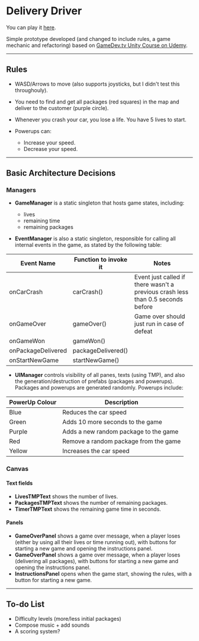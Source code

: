 # Delivery Driver

You can play it [here](https://friarhob.github.io/delivery-driver).

Simple prototype developed (and changed to include rules, a game mechanic and refactoring) based on [GameDev.tv Unity Course on Udemy](https://www.udemy.com/course/unitycourse/).

---

## Rules

* WASD/Arrows to move (also supports joysticks, but I didn't test this throughouly).

* You need to find and get all packages (red squares) in the map and deliver to the customer (purple circle).

* Whenever you crash your car, you lose a life. You have 5 lives to start.

* Powerups can:
  - Increase your speed.
  - Decrease your speed.

---

## Basic Architecture Decisions

### Managers

* **GameManager** is a static singleton that hosts game states, including:
  - lives
  - remaining time
  - remaining packages

* **EventManager** is also a static singleton, responsible for calling all internal events in the game, as stated by the following table:

|Event Name|Function to invoke it|Notes|
|--|--|--|
|onCarCrash|carCrash()|Event just called if there wasn't a previous crash less than 0.5 seconds before|
|onGameOver|gameOver()|Game over should just run in case of defeat|
|onGameWon|gameWon()||
|onPackageDelivered|packageDelivered()||
|onStartNewGame|startNewGame()||

* **UIManager** controls visibility of all panes, texts (using TMP), and also the generation/destruction of prefabs (packages and powerups). Packages and powerups are generated randomly. Powerups include:

|PowerUp Colour|Description
|--|--|
|Blue|Reduces the car speed|
|Green|Adds 10 more seconds to the game|
|Purple|Adds a new random package to the game|
|Red|Remove a random package from the game|
|Yellow|Increases the car speed|


### Canvas

#### Text fields

* **LivesTMPText** shows the number of lives.
* **PackagesTMPText** shows the number of remaining packages.
* **TimerTMPText** shows the remaining game time in seconds.

#### Panels

* **GameOverPanel** shows a game over message, when a player loses (either by using all their lives or time running out), with buttons for starting a new game and opening the instructions panel.
* **GameOverPanel** shows a game over message, when a player loses (delivering all packages), with buttons for starting a new game and opening the instructions panel.
* **InstructionsPanel** opens when the game start, showing the rules, with a button for starting a new game.

---

## To-do List

* Difficulty levels (more/less initial packages)
* Compose music + add sounds
* A scoring system?